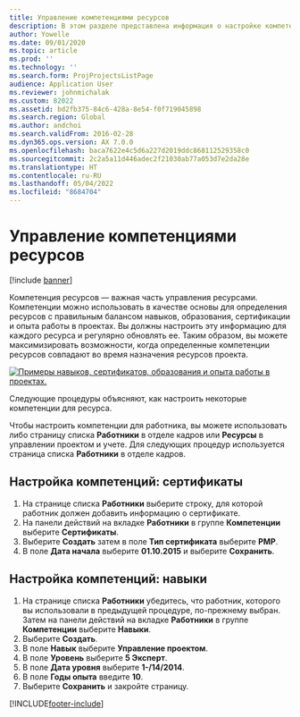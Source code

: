 ```yaml
---
title: Управление компетенциями ресурсов
description: В этом разделе представлена информация о настройке компетенций для ресурсов проекта.
author: Yowelle
ms.date: 09/01/2020
ms.topic: article
ms.prod: ''
ms.technology: ''
ms.search.form: ProjProjectsListPage
audience: Application User
ms.reviewer: johnmichalak
ms.custom: 82022
ms.assetid: bd2fb375-84c6-428a-8e54-f0f719045898
ms.search.region: Global
ms.author: andchoi
ms.search.validFrom: 2016-02-28
ms.dyn365.ops.version: AX 7.0.0
ms.openlocfilehash: baca7622e4c5d6a227d2019ddc868112529358c0
ms.sourcegitcommit: 2c2a5a11d446adec2f21030ab77a053d7e2da28e
ms.translationtype: HT
ms.contentlocale: ru-RU
ms.lasthandoff: 05/04/2022
ms.locfileid: "8684704"
---
```

# <a name="manage-resource-competencies"></a>Управление компетенциями ресурсов

[!include [banner](../includes/banner.md)]

Компетенция ресурсов — важная часть управления ресурсами. Компетенции можно использовать в качестве основы для определения ресурсов с правильным балансом навыков, образования, сертификации и опыта работы в проектах. Вы должны настроить эту информацию для каждого ресурса и регулярно обновлять ее. Таким образом, вы можете максимизировать возможности, когда определенные компетенции ресурсов совпадают во время назначения ресурсов проекта.

[![Примеры навыков, сертификатов, образования и опыта работы в проектах.](./media/projectresourcing06-1024x383.jpg)](./media/projectresourcing06.jpg)

Следующие процедуры объясняют, как настроить некоторые компетенции для ресурса.

Чтобы настроить компетенции для работника, вы можете использовать либо страницу списка **Работники** в отделе кадров или **Ресурсы** в управлении проектом и учете. Для следующих процедур используется страница списка **Работники** в отделе кадров.

## <a name="set-up-competencies-certificates"></a>Настройка компетенций: сертификаты

1. На странице списка **Работники** выберите строку, для которой работник должен добавить информацию о сертификате.
2. На панели действий на вкладке **Работники** в группе **Компетенции** выберите **Сертификаты**.
3. Выберите **Создать** затем в поле **Тип сертификата** выберите **PMP**.
4. В поле **Дата начала** выберите **01.10.2015** и выберите **Сохранить**.

## <a name="set-up-competencies-skills"></a>Настройка компетенций: навыки

1. На странице списка **Работники** убедитесь, что работник, которого вы использовали в предыдущей процедуре, по-прежнему выбран. Затем на панели действий на вкладке **Работники** в группе **Компетенции** выберите **Навыки**.
2. Выберите **Создать**.
3. В поле **Навык** выберите **Управление проектом**.
4. В поле **Уровень** выберите **5 Эксперт**.
5. В поле **Дата уровня** выберите **1-/14/2014**.
6. В поле **Годы опыта** введите **10**.
7. Выберите **Сохранить** и закройте страницу.


[!INCLUDE[footer-include](../includes/footer-banner.md)]